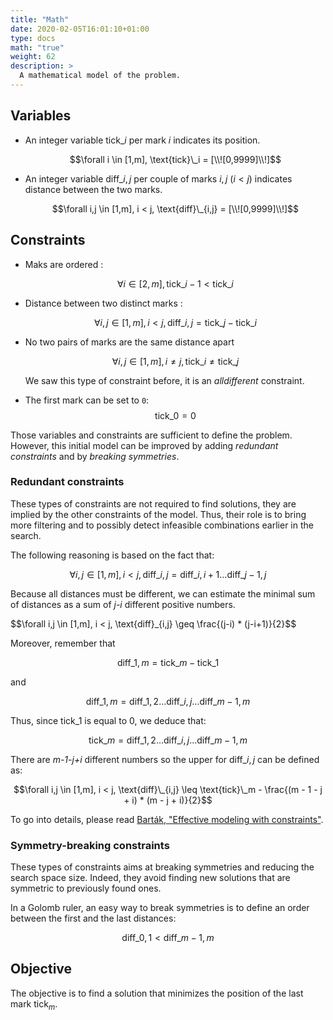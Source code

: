 ```yaml
---
title: "Math"
date: 2020-02-05T16:01:10+01:00
type: docs
math: "true"
weight: 62
description: >
  A mathematical model of the problem.
---
```


Variables
---------

-   An integer variable $\text{tick}\_i$ per mark *i* indicates its
    position.

    $$\forall i \in [1,m], \text{tick}\_i = [\\![0,9999]\\!]$$

-   An integer variable $\text{diff}\_{i,j}$ per couple of marks $i,j$
    ($i < j$) indicates distance between the two marks.

    $$\forall i,j \in [1,m], i < j, \text{diff}\_{i,j} = [\\![0,9999]\\!]$$

Constraints
-----------

-   Maks are ordered :

    $$\forall i \in [2,m], \text{tick}\_{i-1} < \text{tick}\_i$$

-   Distance between two distinct marks :

    $$\forall i,j \in [1,m], i < j, \text{diff}\_{i,j} = \text{tick}\_j - \text{tick}\_i$$

-   No two pairs of marks are the same distance apart

    $$\forall i,j \in [1,m], i \ne j, \text{tick}\_{i} \ne \text{tick}\_{j}$$

    We saw this type of constraint before, it is an *alldifferent*
    constraint.

-   The first mark can be set to `0`:
    $$\text{tick}\_0 = 0$$

Those variables and constraints are sufficient to define the problem.
However, this initial model can be improved by adding *redundant
constraints* and by *breaking symmetries*.

### Redundant constraints

These types of constraints are not required to find solutions, they are
implied by the other constraints of the model. Thus, their role is to
bring more filtering and to possibly detect infeasible combinations
earlier in the search.

The following reasoning is based on the fact that:

$$\forall i,j \in [1,m], i < j, \text{diff}\_{i,j} = \text{diff}\_{i,i+1} \ldots \text{diff}\_{j-1,j}$$

Because all distances must be different, we can estimate the minimal sum
of distances as a sum of *j-i* different positive numbers.

$$\forall i,j \in [1,m], i < j, \text{diff}\_{i,j} \geq \frac\{(j-i) * (j-i+1)}{2}$$

Moreover, remember that

$$\text{diff}\_{1,m} = \text{tick}\_{m} - \text{tick}\_1$$

and

$$\text{diff}\_{1,m} = \text{diff}\_{1,2} \ldots \text{diff}\_{i,j} \ldots\text{diff}\_{m-1,m}$$

Thus, since $\text{tick}\_1$ is equal to 0, we deduce that:

$$\text{tick}\_{m} = \text{diff}\_{1,2} \ldots \text{diff}\_{i,j} \ldots\text{diff}\_{m-1,m}$$

There are *m-1-j+i* different numbers so the upper for
$\text{diff}\_{i,j}$ can be defined as:

$$\forall i,j \in [1,m], i < j, \text{diff}\_{i,j} \leq \text{tick}\_m - \frac{(m - 1 - j + i) * (m - j + i)}{2}$$

To go into details, please read [Barták, "Effective modeling with
constraints"](https://www.researchgate.net/publication/221644589_Effective_Modeling_with_Constraints).

### Symmetry-breaking constraints

These types of constraints aims at breaking symmetries and reducing the
search space size. Indeed, they avoid finding new solutions that are
symmetric to previously found ones.

In a Golomb ruler, an easy way to break symmetries is to define an order
between the first and the last distances:

$$\text{diff}\_{0,1} < \text{diff}\_{m-1,m}$$

Objective
---------

The objective is to find a solution that minimizes the position of the
last mark $\text{tick}_m$.